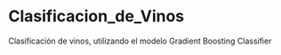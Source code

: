 # Clasificacion_de_Vinos
 Clasificación de vinos, utilizando el modelo  Gradient Boosting Classifier
